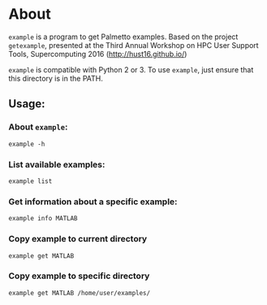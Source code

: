 # About

`example` is a program to get Palmetto examples.
Based on the project `getexample`, presented
at the Third Annual Workshop on HPC User Support Tools,
Supercomputing 2016 (http://hust16.github.io/)

`example` is compatible with Python 2 or 3.
To use `example`, just ensure that this directory
is in the PATH.

## Usage:

### About `example`:

    example -h

### List available examples:

    example list

### Get information about a specific example:

    example info MATLAB

### Copy example to current directory

    example get MATLAB

### Copy example to specific directory

    example get MATLAB /home/user/examples/


